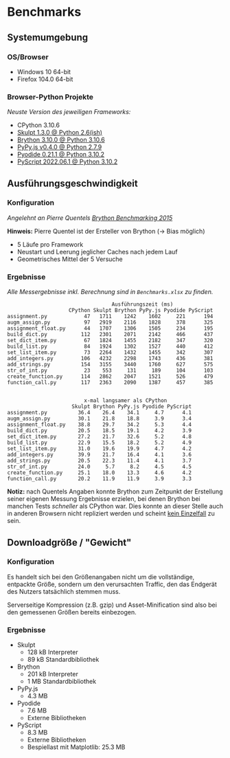 # Benchmarks

## Systemumgebung

### OS/Browser

- Windows 10 64-bit
- Firefox 104.0 64-bit

### Browser-Python Projekte

_Neuste Version des jeweiligen Frameworks:_

- CPython 3.10.6
- [Skulpt 1.3.0 @ Python 2.6(ish)](https://skulpt.org/)
- [Brython 3.10.0 @ Python 3.10.6](https://brython.info/console.html)
- [PyPy.js v0.4.0 @ Python 2.7.9](https://pypyjs.org/)
- [Pyodide 0.21.1 @ Python 3.10.2](https://pyodide.org/en/stable/console.html)
- [PyScript 2022.06.1 @ Python 3.10.2](https://pyscript.net/examples/repl.html)

## Ausführungsgeschwindigkeit

### Konfiguration

_Angelehnt an Pierre Quentels [Brython Benchmarking 2015](https://brythonista.wordpress.com/2015/03/28/comparing-the-speed-of-cpython-brython-skulpt-and-pypy-js/)_

**Hinweis:** Pierre Quentel ist der Ersteller von Brython (→ Bias möglich)

- 5 Läufe pro Framework
- Neustart und Leerung jeglicher Caches nach jedem Lauf
- Geometrisches Mittel der 5 Versuche

### Ergebnisse

_Alle Messergebnisse inkl. Berechnung sind in `Benchmarks.xlsx` zu finden._

```text
                                  Ausführungszeit (ms)
                    CPython Skulpt Brython PyPy.js Pyodide PyScript
assignment.py            47   1711    1242    1602     221      194
augm_assign.py           97   2919    2116    1828     378      325
assignment_float.py      44   1707    1306    1505     234      195
build_dict.py           112   2301    2071    2142     466      437
set_dict_item.py         67   1824    1455    2182     347      320
build_list.py            84   1924    1302    1527     440      412
set_list_item.py         73   2264    1432    1455     342      307
add_integers.py         106   4232    2298    1743     436      381
add_strings.py          154   3155    3440    1760     627      575
str_of_int.py            23    553     131     189     104      103
create_function.py      114   2862    2047    1521     526      479
function_call.py        117   2363    2090    1387     457      385
```

```text

                         x-mal langsamer als CPython
                     Skulpt Brython PyPy.js Pyodide PyScript
assignment.py          36.4    26.4    34.1     4.7      4.1
augm_assign.py         30.1    21.8    18.8     3.9      3.4
assignment_float.py    38.8    29.7    34.2     5.3      4.4
build_dict.py          20.5    18.5    19.1     4.2      3.9
set_dict_item.py       27.2    21.7    32.6     5.2      4.8
build_list.py          22.9    15.5    18.2     5.2      4.9
set_list_item.py       31.0    19.6    19.9     4.7      4.2
add_integers.py        39.9    21.7    16.4     4.1      3.6
add_strings.py         20.5    22.3    11.4     4.1      3.7
str_of_int.py          24.0     5.7     8.2     4.5      4.5
create_function.py     25.1    18.0    13.3     4.6      4.2
function_call.py       20.2    11.9    11.9     3.9      3.3
```

**Notiz:** nach Quentels Angaben konnte Brython zum Zeitpunkt der Erstellung seiner eigenen Messung Ergebnisse erzielen, bei denen Brython bei manchen Tests _schneller_ als CPython war. Dies konnte an dieser Stelle auch in anderen Browsern nicht repliziert werden und scheint [kein Einzelfall](https://github.com/QQuick/Transcrypt/issues/661#issuecomment-539999058) zu sein.

## Downloadgröße / "Gewicht"

### Konfiguration

Es handelt sich bei den Größenangaben nicht um die vollständige, entpackte Größe, sondern um den verursachten Traffic, den das Endgerät des Nutzers tatsächlich stemmen muss.

Serverseitige Kompression (z.B. gzip) und Asset-Minification sind also bei den gemessenen Größen bereits einbezogen.

### Ergebnisse

- Skulpt
  - 128 kB Interpreter
  - 89 kB Standardbibliothek
- Brython
  - 201 kB Interpreter
  - 1 MB Standardbibliothek
- PyPy.js
  - 4.3 MB
- Pyodide
  - 7.6 MB
  - Externe Bibliotheken
- PyScript
  - 8.3 MB
  - Externe Bibliotheken
  - Bespiellast mit Matplotlib: 25.3 MB
